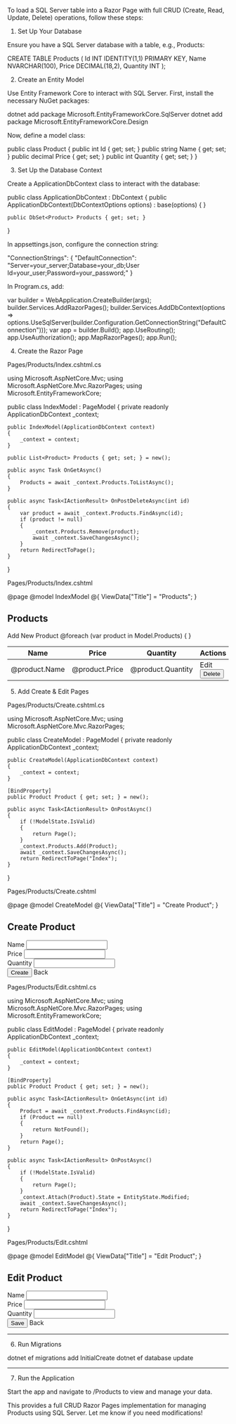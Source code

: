 To load a SQL Server table into a Razor Page with full CRUD (Create, Read, Update, Delete) operations, follow these steps:

1. Set Up Your Database

Ensure you have a SQL Server database with a table, e.g., Products:

CREATE TABLE Products (
    Id INT IDENTITY(1,1) PRIMARY KEY,
    Name NVARCHAR(100),
    Price DECIMAL(18,2),
    Quantity INT
);

2. Create an Entity Model

Use Entity Framework Core to interact with SQL Server. First, install the necessary NuGet packages:

dotnet add package Microsoft.EntityFrameworkCore.SqlServer
dotnet add package Microsoft.EntityFrameworkCore.Design

Now, define a model class:

public class Product
{
    public int Id { get; set; }
    public string Name { get; set; }
    public decimal Price { get; set; }
    public int Quantity { get; set; }
}

3. Set Up the Database Context

Create a ApplicationDbContext class to interact with the database:

public class ApplicationDbContext : DbContext
{
    public ApplicationDbContext(DbContextOptions<ApplicationDbContext> options) : base(options) { }

    public DbSet<Product> Products { get; set; }
}

In appsettings.json, configure the connection string:

"ConnectionStrings": {
    "DefaultConnection": "Server=your_server;Database=your_db;User Id=your_user;Password=your_password;"
}

In Program.cs, add:

var builder = WebApplication.CreateBuilder(args);
builder.Services.AddRazorPages();
builder.Services.AddDbContext<ApplicationDbContext>(options =>
    options.UseSqlServer(builder.Configuration.GetConnectionString("DefaultConnection")));
var app = builder.Build();
app.UseRouting();
app.UseAuthorization();
app.MapRazorPages();
app.Run();

4. Create the Razor Page

Pages/Products/Index.cshtml.cs

using Microsoft.AspNetCore.Mvc;
using Microsoft.AspNetCore.Mvc.RazorPages;
using Microsoft.EntityFrameworkCore;

public class IndexModel : PageModel
{
    private readonly ApplicationDbContext _context;

    public IndexModel(ApplicationDbContext context)
    {
        _context = context;
    }

    public List<Product> Products { get; set; } = new();

    public async Task OnGetAsync()
    {
        Products = await _context.Products.ToListAsync();
    }

    public async Task<IActionResult> OnPostDeleteAsync(int id)
    {
        var product = await _context.Products.FindAsync(id);
        if (product != null)
        {
            _context.Products.Remove(product);
            await _context.SaveChangesAsync();
        }
        return RedirectToPage();
    }
}

Pages/Products/Index.cshtml

@page
@model IndexModel
@{
    ViewData["Title"] = "Products";
}

<h2>Products</h2>
<a asp-page="Create" class="btn btn-primary">Add New Product</a>

<table class="table table-bordered">
    <thead>
        <tr>
            <th>Name</th>
            <th>Price</th>
            <th>Quantity</th>
            <th>Actions</th>
        </tr>
    </thead>
    <tbody>
        @foreach (var product in Model.Products)
        {
            <tr>
                <td>@product.Name</td>
                <td>@product.Price</td>
                <td>@product.Quantity</td>
                <td>
                    <a asp-page="Edit" asp-route-id="@product.Id" class="btn btn-warning">Edit</a>
                    <form method="post" asp-page-handler="Delete" asp-route-id="@product.Id" style="display:inline;">
                        <button type="submit" class="btn btn-danger" onclick="return confirm('Are you sure?')">Delete</button>
                    </form>
                </td>
            </tr>
        }
    </tbody>
</table>

5. Add Create & Edit Pages

Pages/Products/Create.cshtml.cs

using Microsoft.AspNetCore.Mvc;
using Microsoft.AspNetCore.Mvc.RazorPages;

public class CreateModel : PageModel
{
    private readonly ApplicationDbContext _context;

    public CreateModel(ApplicationDbContext context)
    {
        _context = context;
    }

    [BindProperty]
    public Product Product { get; set; } = new();

    public async Task<IActionResult> OnPostAsync()
    {
        if (!ModelState.IsValid)
        {
            return Page();
        }
        _context.Products.Add(Product);
        await _context.SaveChangesAsync();
        return RedirectToPage("Index");
    }
}

Pages/Products/Create.cshtml

@page
@model CreateModel
@{
    ViewData["Title"] = "Create Product";
}

<h2>Create Product</h2>
<form method="post">
    <div class="form-group">
        <label>Name</label>
        <input asp-for="Product.Name" class="form-control" />
    </div>
    <div class="form-group">
        <label>Price</label>
        <input asp-for="Product.Price" class="form-control" />
    </div>
    <div class="form-group">
        <label>Quantity</label>
        <input asp-for="Product.Quantity" class="form-control" />
    </div>
    <button type="submit" class="btn btn-success">Create</button>
    <a asp-page="Index" class="btn btn-secondary">Back</a>
</form>

Pages/Products/Edit.cshtml.cs

using Microsoft.AspNetCore.Mvc;
using Microsoft.AspNetCore.Mvc.RazorPages;
using Microsoft.EntityFrameworkCore;

public class EditModel : PageModel
{
    private readonly ApplicationDbContext _context;

    public EditModel(ApplicationDbContext context)
    {
        _context = context;
    }

    [BindProperty]
    public Product Product { get; set; } = new();

    public async Task<IActionResult> OnGetAsync(int id)
    {
        Product = await _context.Products.FindAsync(id);
        if (Product == null)
        {
            return NotFound();
        }
        return Page();
    }

    public async Task<IActionResult> OnPostAsync()
    {
        if (!ModelState.IsValid)
        {
            return Page();
        }
        _context.Attach(Product).State = EntityState.Modified;
        await _context.SaveChangesAsync();
        return RedirectToPage("Index");
    }
}

Pages/Products/Edit.cshtml

@page
@model EditModel
@{
    ViewData["Title"] = "Edit Product";
}

<h2>Edit Product</h2>
<form method="post">
    <input type="hidden" asp-for="Product.Id" />
    <div class="form-group">
        <label>Name</label>
        <input asp-for="Product.Name" class="form-control" />
    </div>
    <div class="form-group">
        <label>Price</label>
        <input asp-for="Product.Price" class="form-control" />
    </div>
    <div class="form-group">
        <label>Quantity</label>
        <input asp-for="Product.Quantity" class="form-control" />
    </div>
    <button type="submit" class="btn btn-success">Save</button>
    <a asp-page="Index" class="btn btn-secondary">Back</a>
</form>


---

6. Run Migrations

dotnet ef migrations add InitialCreate
dotnet ef database update


---

7. Run the Application

Start the app and navigate to /Products to view and manage your data.

This provides a full CRUD Razor Pages implementation for managing Products using SQL Server. Let me know if you need modifications!

